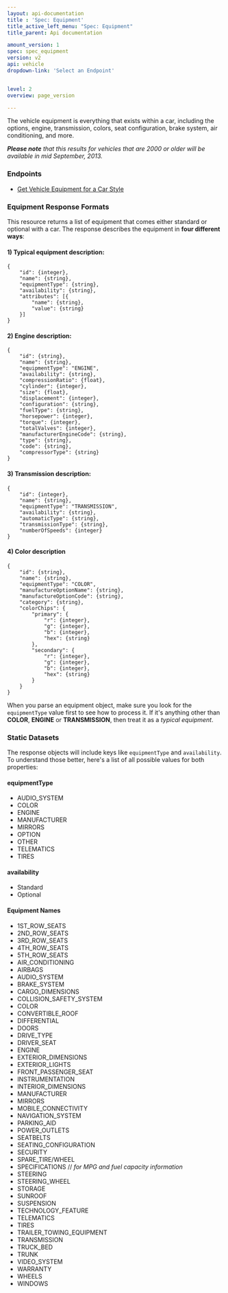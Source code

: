 ```yaml
---
layout: api-documentation
title : 'Spec: Equipment'
title_active_left_menu: "Spec: Equipment"
title_parent: Api documentation

amount_version: 1
spec: spec_equipment
version: v2
api: vehicle
dropdown-link: 'Select an Endpoint'


level: 2
overview: page_version

---
```


<div class="info-message">
 <p>The vehicle equipment is everything that exists within a car, including the options, engine, transmission, colors, seat configuration, brake system, air conditioning, and more.</p>

<p><i><b>Please note</b> that this results for vehicles that are 2000 or older will be available in mid September, 2013.</i></p>
</div>

### Endpoints

* [Get Vehicle Equipment for a Car Style](/api-documentation/vehicle/spec_equipment/v2/01_by_style/api-description.html)

### Equipment Response Formats

This resource returns a list of equipment that comes either standard or optional with a car. The response describes the equipment in **four different ways**:

#### 1) Typical equipment description:

	{
		"id": {integer},
		"name": {string},
		"equipmentType": {string},
		"availability": {string},
		"attributes": [{
			"name": {string},
			"value": {string}
		}]
    }

#### 2) Engine description:

	{
		"id": {string},
		"name": {string},
		"equipmentType": "ENGINE",
		"availability": {string},
		"compressionRatio": {float},
		"cylinder": {integer},
		"size": {float},
		"displacement": {integer},
		"configuration": {string},
		"fuelType": {string},
		"horsepower": {integer},
		"torque": {integer},
		"totalValves": {integer},
		"manufacturerEngineCode": {string},
		"type": {string},
		"code": {string},
		"compressorType": {string}
	}

#### 3) Transmission description:

	{
		"id": {integer},
		"name": {string},
		"equipmentType": "TRANSMISSION",
		"availability": {string},
		"automaticType": {string},
		"transmissionType": {string},
		"numberOfSpeeds": {integer}
	}

#### 4) Color description

	{
		"id": {string},
		"name": {string},
		"equipmentType": "COLOR",
		"manufactureOptionName": {string},
		"manufactureOptionCode": {string},
		"category": {string},
		"colorChips": {
			"primary": {
				"r": {integer},
				"g": {integer},
				"b": {integer},
				"hex": {string}
			},
			"secondary": {
				"r": {integer},
				"g": {integer},
				"b": {integer},
				"hex": {string}
			}
		}
	}

When you parse an equipment object, make sure you look for the <code>equipmentType</code> value first to see how to process it. If it's anything other than **COLOR**, **ENGINE** or **TRANSMISSION**, then treat it as a *typical equipment*.

### Static Datasets

The response objects will include keys like <code>equipmentType</code> and <code>availability</code>. To understand those better, here's a list of all possible values for both properties:

#### equipmentType

* AUDIO_SYSTEM
* COLOR
* ENGINE
* MANUFACTURER
* MIRRORS
* OPTION
* OTHER
* TELEMATICS
* TIRES

#### availability

* Standard
* Optional

#### Equipment Names

* 1ST_ROW_SEATS
* 2ND_ROW_SEATS
* 3RD_ROW_SEATS
* 4TH_ROW_SEATS
* 5TH_ROW_SEATS
* AIR_CONDITIONING
* AIRBAGS
* AUDIO_SYSTEM
* BRAKE_SYSTEM
* CARGO_DIMENSIONS
* COLLISION_SAFETY_SYSTEM
* COLOR
* CONVERTIBLE_ROOF
* DIFFERENTIAL
* DOORS
* DRIVE_TYPE
* DRIVER_SEAT
* ENGINE
* EXTERIOR_DIMENSIONS
* EXTERIOR_LIGHTS
* FRONT_PASSENGER_SEAT
* INSTRUMENTATION
* INTERIOR_DIMENSIONS
* MANUFACTURER
* MIRRORS
* MOBILE_CONNECTIVITY
* NAVIGATION_SYSTEM
* PARKING_AID
* POWER_OUTLETS
* SEATBELTS
* SEATING_CONFIGURATION
* SECURITY
* SPARE_TIRE/WHEEL
* SPECIFICATIONS   // *for MPG and fuel capacity information*
* STEERING
* STEERING_WHEEL
* STORAGE
* SUNROOF
* SUSPENSION
* TECHNOLOGY_FEATURE
* TELEMATICS
* TIRES
* TRAILER_TOWING_EQUIPMENT
* TRANSMISSION
* TRUCK_BED
* TRUNK
* VIDEO_SYSTEM
* WARRANTY
* WHEELS
* WINDOWS
